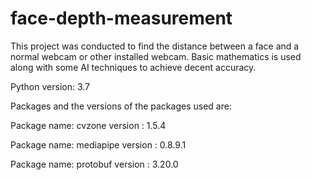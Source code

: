 # face-depth-measurement

This project was conducted to find the distance between a face and a normal webcam or other installed webcam.
Basic mathematics is used along with some AI techniques to achieve decent accuracy.

Python version: 3.7

Packages and the versions of the packages used are:

Package name: cvzone
version     : 1.5.4

Package name: mediapipe
version     : 0.8.9.1

Package name: protobuf
version     : 3.20.0
